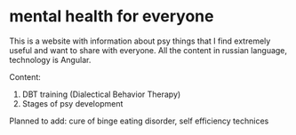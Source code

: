 # mental health for everyone

This is a website with information about psy things that I find extremely useful and want to share with everyone. 
All the content in russian language, technology is Angular. 

Content:
1) DBT training (Dialectical Behavior Therapy)
2) Stages of psy development

Planned to add: cure of binge eating disorder, self efficiency technices
